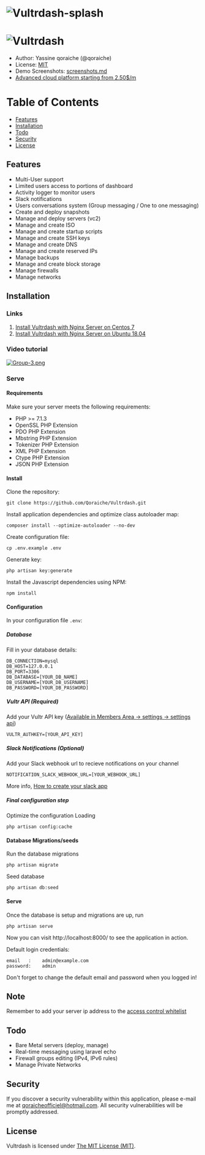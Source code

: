 # ![Vultrdash-splash](https://i.postimg.cc/TYVrQ9Cv/Group-13.png)
# ![Vultrdash](https://raw.githubusercontent.com/Qoraiche/Vultrdash/master/demo-screenshots/screenshot-1.png)

* Author: Yassine qoraiche (@qoraiche)
* License: [MIT](https://vultrdash.mit-license.org/)
* Demo Screenshots: [screenshots.md](https://github.com/Qoraiche/Vultrdash/blob/master/screenshots.md)
* [Advanced cloud platform starting from 2.50$/m](https://www.vultr.com/?ref=7291225)

# Table of Contents

* [Features](#features)
* [Installation](#installation)
* [Todo](#todo)
* [Security](#security)
* [License](#license)

<a id="features"></a>
## Features

* Multi-User support
* Limited users access to portions of dashboard
* Activity logger to monitor users
* Slack notifications
* Users conversations system (Group messaging / One to one messaging)
* Create and deploy snapshots
* Manage and deploy servers (vc2)
* Manage and create ISO
* Manage and create startup scripts
* Manage and create SSH keys
* Manage and create DNS
* Manage and create reserved IPs
* Manage backups
* Manage and create block storage
* Manage firewalls
* Manage networks

<a id="installation"></a>
## Installation

### Links

1. [Install Vultrdash with Nginx Server on Centos 7](https://github.com/Qoraiche/Vultrdash/wiki/Install-on-Centos-7)
2. [Install Vultrdash with Nginx Server on Ubuntu 18.04](https://github.com/Qoraiche/Vultrdash/wiki/Install-on-Ubuntu-18.04)

### Video tutorial

[![Group-3.png](https://i.postimg.cc/j5QJWBsc/Group-3.png)](https://www.youtube.com/watch?v=Nq_GmYFHeRs)

### Serve

#### Requirements

Make sure your server meets the following requirements:

* PHP >= 7.1.3
* OpenSSL PHP Extension
* PDO PHP Extension
* Mbstring PHP Extension
* Tokenizer PHP Extension
* XML PHP Extension
* Ctype PHP Extension
* JSON PHP Extension

#### Install

Clone the repository:

    git clone https://github.com/Qoraiche/Vultrdash.git

Install application dependencies and optimize class autoloader map:

    composer install --optimize-autoloader --no-dev

Create configuration file:

    cp .env.example .env

Generate key:

    php artisan key:generate

Install the Javascript dependencies using NPM:

    npm install

#### Configuration

In your configuration file `.env`:

##### Database

Fill in your database details:

    DB_CONNECTION=mysql
    DB_HOST=127.0.0.1
    DB_PORT=3306
    DB_DATABASE=[YOUR_DB_NAME]
    DB_USERNAME=[YOUR_DB_USERNAME]
    DB_PASSWORD=[YOUR_DB_PASSWORD]

##### Vultr API (Required)

Add your Vultr API key ([Available in Members Area -> settings -> settings api](https://my.vultr.com/settings/#settingsapi))

    VULTR_AUTHKEY=[YOUR_API_KEY]

##### Slack Notifications (Optional)

Add your Slack webhook url to recieve notifications on your channel

    NOTIFICATION_SLACK_WEBHOOK_URL=[YOUR_WEBHOOK_URL]

More info, [How to create your slack app](https://api.slack.com/incoming-webhooks)
    
##### Final configuration step

Optimize the configuration Loading

    php artisan config:cache

#### Database Migrations/seeds

Run the database migrations

    php artisan migrate

Seed database

    php artisan db:seed

#### Serve

Once the database is setup and migrations are up, run

    php artisan serve

Now you can visit http://localhost:8000/ to see the application in action.

Default login credentials:

    email   :    admin@example.com
    password:    admin

Don't forget to change the default email and password when you logged in!

## Note

Remember to add your server ip address to the [access control whitelist](https://my.vultr.com/settings/#settingsapi)

<a id="todo"></a>
## Todo
* Bare Metal servers (deploy, manage)
* Real-time messaging using laravel echo
* Firewall groups editing (IPv4, IPv6 rules)
* Manage Private Networks

<a id="security"></a>
## Security

If you discover a security vulnerability within this application, please e-mail me at qoraicheofficiel@hotmail.com. All security vulnerabilities will be promptly addressed.

<a id="license"></a>
## License

Vultrdash is licensed under [The MIT License (MIT)](https://vultrdash.mit-license.org/).
